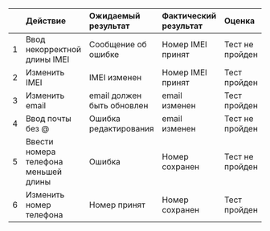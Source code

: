 ||Действие|Ожидаемый результат|Фактический результат| Оценка|
|:---|:---|:---|:---|:---|
| 1 | Ввод некорректной длины IMEI | Сообщение об ошибке | Номер IMEI принят  |Тест не пройден |
| 2 | Изменить IMEI | IMEI изменен | Номер IMEI принят  |Тест пройден |
| 3 | Изменить email  | email должен быть обновлен | email изменен | Тест пройден |
| 4 | Ввод почты без @ | Ошибка редактирования | email изменен | Тест не пройден |
| 5 | Ввести номера телефона меньшей длины | Ошибка | Номер сохранен  |Тест не пройден |
| 6 | Изменить номер телефона | Номер принят | Номер сохранен  |Тест пройден |
